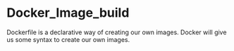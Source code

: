 # Docker_Image_build
Dockerfile is a declarative way of creating our own images. Docker will give us some syntax to create our own images.
